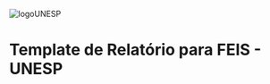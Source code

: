 ![logoUNESP](https://user-images.githubusercontent.com/67938089/143230867-8f788666-cddc-4a6f-a3d1-05aea875fa4d.gif)
# Template de Relatório para FEIS - UNESP


